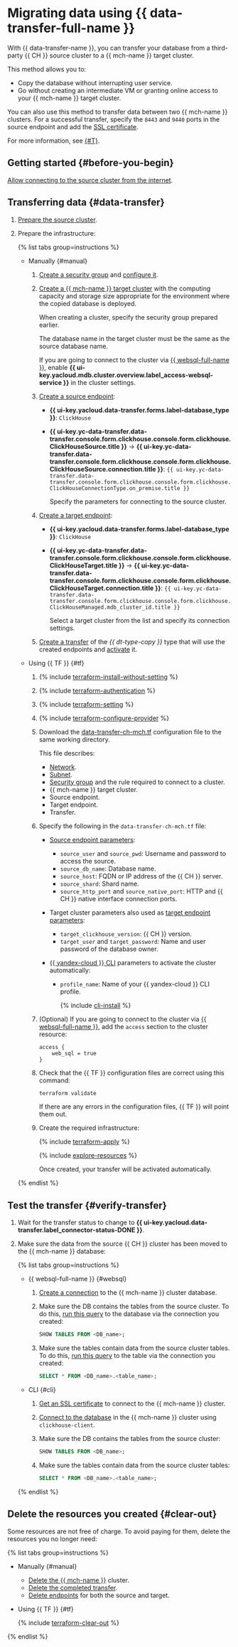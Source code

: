 # Migrating data using {{ data-transfer-full-name }}

With {{ data-transfer-name }}, you can transfer your database from a third-party {{ CH }} source cluster to a {{ mch-name }} target cluster.

This method allows you to:

* Copy the database without interrupting user service.
* Go without creating an intermediate VM or granting online access to your {{ mch-name }} target cluster.

You can also use this method to transfer data between two {{ mch-name }} clusters. For a successful transfer, specify the `8443` and `9440` ports in the source endpoint and add the [SSL certificate](../../../managed-clickhouse/operations/connect/index.md#get-ssl-cert).

For more information, see [{#T}](../../../data-transfer/concepts/use-cases.md).


## Getting started {#before-you-begin}

[Allow connecting to the source cluster from the internet](../../../data-transfer/concepts/network.md#source-external).


## Transferring data {#data-transfer}

1. [Prepare the source cluster](../../../data-transfer/operations/prepare.md#source-ch).
1. Prepare the infrastructure:

    {% list tabs group=instructions %}

    - Manually {#manual}

        1. [Create a security group](../../../vpc/operations/security-group-create.md) and [configure it](../../../managed-clickhouse/operations/connect/index.md#configuring-security-groups).

        1. [Create a {{ mch-name }} target cluster](../../../managed-clickhouse/operations/cluster-create.md) with the computing capacity and storage size appropriate for the environment where the copied database is deployed.

            When creating a cluster, specify the security group prepared earlier.

            The database name in the target cluster must be the same as the source database name.

            If you are going to connect to the cluster via [{{ websql-full-name }}](../../../websql/concepts/index.md), enable **{{ ui-key.yacloud.mdb.cluster.overview.label_access-websql-service }}** in the cluster settings.

        1. [Create a source endpoint](../../../data-transfer/operations/endpoint/index.md#create):

            * **{{ ui-key.yacloud.data-transfer.forms.label-database_type }}**: `ClickHouse`
            * **{{ ui-key.yc-data-transfer.data-transfer.console.form.clickhouse.console.form.clickhouse.ClickHouseSource.title }}** → **{{ ui-key.yc-data-transfer.data-transfer.console.form.clickhouse.console.form.clickhouse.ClickHouseSource.connection.title }}**: `{{ ui-key.yc-data-transfer.data-transfer.console.form.clickhouse.console.form.clickhouse.ClickHouseConnectionType.on_premise.title }}`

                Specify the parameters for connecting to the source cluster.

        1. [Create a target endpoint](../../../data-transfer/operations/endpoint/index.md#create):

            * **{{ ui-key.yacloud.data-transfer.forms.label-database_type }}**: `ClickHouse`
            * **{{ ui-key.yc-data-transfer.data-transfer.console.form.clickhouse.console.form.clickhouse.ClickHouseTarget.title }}** → **{{ ui-key.yc-data-transfer.data-transfer.console.form.clickhouse.console.form.clickhouse.ClickHouseTarget.connection.title }}**: `{{ ui-key.yc-data-transfer.data-transfer.console.form.clickhouse.console.form.clickhouse.ClickHouseManaged.mdb_cluster_id.title }}`

                Select a target cluster from the list and specify its connection settings.

        1. [Create a transfer](../../../data-transfer/operations/transfer.md#create) of the _{{ dt-type-copy }}_ type that will use the created endpoints and [activate](../../../data-transfer/operations/transfer.md#activate) it.

    - Using {{ TF }} {#tf}

        1. {% include [terraform-install-without-setting](../../../_includes/mdb/terraform/install-without-setting.md) %}
        1. {% include [terraform-authentication](../../../_includes/mdb/terraform/authentication.md) %}
        1. {% include [terraform-setting](../../../_includes/mdb/terraform/setting.md) %}
        1. {% include [terraform-configure-provider](../../../_includes/mdb/terraform/configure-provider.md) %}

        1. Download the [data-transfer-ch-mch.tf](https://github.com/yandex-cloud-examples/yc-data-transfer-from-on-premise-clickhouse-to-cloud/blob/main/data-transfer-ch-mch.tf) configuration file to the same working directory.

            This file describes:

            * [Network](../../../vpc/concepts/network.md#network).
            * [Subnet](../../../vpc/concepts/network.md#subnet).
            * [Security group](../../../vpc/concepts/security-groups.md) and the rule required to connect to a cluster.
            * {{ mch-name }} target cluster.
            * Source endpoint.
            * Target endpoint.
            * Transfer.

        1. Specify the following in the `data-transfer-ch-mch.tf` file:

            * [Source endpoint parameters](../../../data-transfer/operations/endpoint/source/clickhouse.md#on-premise):
                * `source_user` and `source_pwd`: Username and password to access the source.
                * `source_db_name`: Database name.
                * `source_host`: FQDN or IP address of the {{ CH }} server.
                * `source_shard`: Shard name.
                * `source_http_port` and `source_native_port`: HTTP and {{ CH }} native interface connection ports.

            * Target cluster parameters also used as [target endpoint parameters](../../../data-transfer/operations/endpoint/target/clickhouse.md#managed-service):

                * `target_clickhouse_version`: {{ CH }} version.
                * `target_user` and `target_password`: Name and user password of the database owner.

            * [{{ yandex-cloud }} CLI](../../../cli/) parameters to activate the cluster automatically:

                * `profile_name`: Name of your {{ yandex-cloud }} CLI profile.

                    {% include [cli-install](../../../_includes/cli-install.md) %}

        1. (Optional) If you are going to connect to the cluster via [{{ websql-full-name }}](../../../websql/concepts/index.md), add the `access` section to the cluster resource:

            ```hcl
            access {
                web_sql = true
            }
            ```

        1. Check that the {{ TF }} configuration files are correct using this command:

            ```bash
            terraform validate
            ```

            If there are any errors in the configuration files, {{ TF }} will point them out.

        1. Create the required infrastructure:

            {% include [terraform-apply](../../../_includes/mdb/terraform/apply.md) %}

            {% include [explore-resources](../../../_includes/mdb/terraform/explore-resources.md) %}

            Once created, your transfer will be activated automatically.

    {% endlist %}

## Test the transfer {#verify-transfer}

1. Wait for the transfer status to change to **{{ ui-key.yacloud.data-transfer.label_connector-status-DONE }}**.
1. Make sure the data from the source {{ CH }} cluster has been moved to the {{ mch-name }} database:

    {% list tabs group=instructions %}
    
    
    - {{ websql-full-name }} {#websql}

        1. [Create a connection](../../../websql/operations/create-connection.md#connect-cluster) to the {{ mch-name }} cluster database.
        1. Make sure the DB contains the tables from the source cluster. To do this, [run this query](../../../websql/operations/query-executor.md#execute-query) to the database via the connection you created:

            ```sql
            SHOW TABLES FROM <DB_name>;
            ```

        1. Make sure the tables contain data from the source cluster tables. To do this, [run this query](../../../websql/operations/query-executor.md#execute-query) to the table via the connection you created:

            ```sql
            SELECT * FROM <DB_name>.<table_name>;
            ```


    - CLI {#cli}

        1. [Get an SSL certificate](../../../managed-clickhouse/operations/connect/index.md#get-ssl-cert) to connect to the {{ mch-name }} cluster.      
        1. [Connect to the database](../../../managed-clickhouse/operations/connect/clients.md#clickhouse-client) in the {{ mch-name }} cluster using `clickhouse-client`.
        1. Make sure the DB contains the tables from the source cluster:

            ```sql
            SHOW TABLES FROM <DB_name>;
            ```
 
        1. Make sure the tables contain data from the source cluster tables:

            ```sql
            SELECT * FROM <DB_name>.<table_name>;
            ```

    {% endlist %}

## Delete the resources you created {#clear-out}

Some resources are not free of charge. To avoid paying for them, delete the resources you no longer need:

{% list tabs group=instructions %}

- Manually {#manual}

  * [Delete the {{ mch-name }}](../../../managed-clickhouse/operations/cluster-delete.md) cluster.
  * [Delete the completed transfer](../../../data-transfer/operations/transfer.md#delete).
  * [Delete endpoints](../../../data-transfer/operations/endpoint/index.md#delete) for both the source and target.

- Using {{ TF }} {#tf}

  {% include [terraform-clear-out](../../../_includes/mdb/terraform/clear-out.md) %}

{% endlist %}
